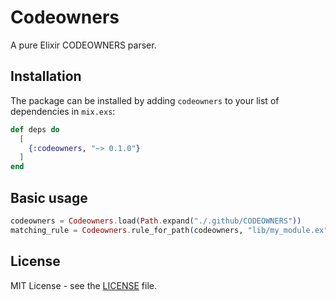 # Codeowners

A pure Elixir CODEOWNERS parser.

## Installation

The package can be installed by adding `codeowners` to your list of dependencies in `mix.exs`:

```elixir
def deps do
  [
    {:codeowners, "~> 0.1.0"}
  ]
end
```

## Basic usage

```elixir
codeowners = Codeowners.load(Path.expand("./.github/CODEOWNERS"))
matching_rule = Codeowners.rule_for_path(codeowners, "lib/my_module.ex")
```

## License

MIT License - see the [LICENSE](https://github.com/reid-rigo/codeowners/blob/main/LICENSE) file.
